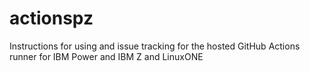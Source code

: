 # actionspz
Instructions for using and issue tracking for the hosted GitHub Actions runner for IBM Power and IBM Z and LinuxONE
